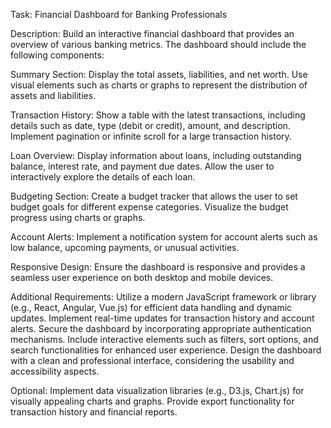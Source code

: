 Task: Financial Dashboard for Banking Professionals

Description:
Build an interactive financial dashboard that provides an overview of various banking metrics. The dashboard should include the following components:

Summary Section:
Display the total assets, liabilities, and net worth.
Use visual elements such as charts or graphs to represent the distribution of assets and liabilities.

Transaction History:
Show a table with the latest transactions, including details such as date, type (debit or credit), amount, and description.
Implement pagination or infinite scroll for a large transaction history.

Loan Overview:
Display information about loans, including outstanding balance, interest rate, and payment due dates.
Allow the user to interactively explore the details of each loan.

Budgeting Section:
Create a budget tracker that allows the user to set budget goals for different expense categories.
Visualize the budget progress using charts or graphs.

Account Alerts:
Implement a notification system for account alerts such as low balance, upcoming payments, or unusual activities.

Responsive Design:
Ensure the dashboard is responsive and provides a seamless user experience on both desktop and mobile devices.

Additional Requirements:
Utilize a modern JavaScript framework or library (e.g., React, Angular, Vue.js) for efficient data handling and dynamic updates.
Implement real-time updates for transaction history and account alerts.
Secure the dashboard by incorporating appropriate authentication mechanisms.
Include interactive elements such as filters, sort options, and search functionalities for enhanced user experience.
Design the dashboard with a clean and professional interface, considering the usability and accessibility aspects.

Optional:
Implement data visualization libraries (e.g., D3.js, Chart.js) for visually appealing charts and graphs.
Provide export functionality for transaction history and financial reports.

